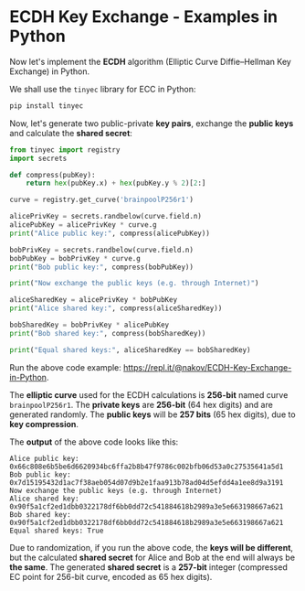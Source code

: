 # ECDH Key Exchange - Examples in Python

Now let's implement the **ECDH** algorithm \(Elliptic Curve Diffie–Hellman Key Exchange\) in Python.

We shall use the `tinyec` library for ECC in Python:

```py
pip install tinyec
```

Now, let's generate two public-private **key pairs**, exchange the **public keys** and calculate the **shared secret**:

```py
from tinyec import registry
import secrets

def compress(pubKey):
    return hex(pubKey.x) + hex(pubKey.y % 2)[2:]

curve = registry.get_curve('brainpoolP256r1')

alicePrivKey = secrets.randbelow(curve.field.n)
alicePubKey = alicePrivKey * curve.g
print("Alice public key:", compress(alicePubKey))

bobPrivKey = secrets.randbelow(curve.field.n)
bobPubKey = bobPrivKey * curve.g
print("Bob public key:", compress(bobPubKey))

print("Now exchange the public keys (e.g. through Internet)")

aliceSharedKey = alicePrivKey * bobPubKey
print("Alice shared key:", compress(aliceSharedKey))

bobSharedKey = bobPrivKey * alicePubKey
print("Bob shared key:", compress(bobSharedKey))

print("Equal shared keys:", aliceSharedKey == bobSharedKey)
```

Run the above code example: https://repl.it/@nakov/ECDH-Key-Exchange-in-Python.

The **elliptic curve** used for the ECDH calculations is **256-bit** named curve `brainpoolP256r1`. The **private keys** are **256-bit** \(64 hex digits\) and are generated randomly. The **public keys** will be **257 bits** \(65 hex digits\), due to **key compression**.

The **output** of the above code looks like this:

```
Alice public key: 0x66c808e6b5be6d6620934bc6ffa2b8b47f9786c002bfb06d53a0c27535641a5d1
Bob public key: 0x7d15195432d1ac7f38aeb054d07d9b2e1faa913b78ad04d5efdd4a1ee8d9a3191
Now exchange the public keys (e.g. through Internet)
Alice shared key: 0x90f5a1cf2ed1dbb0322178df6bb0dd72c541884618b2989a3e5e663198667a621
Bob shared key: 0x90f5a1cf2ed1dbb0322178df6bb0dd72c541884618b2989a3e5e663198667a621
Equal shared keys: True
```

Due to randomization, if you run the above code, the **keys will be different**, but the calculated **shared secret** for Alice and Bob at the end will always be **the same**. The generated **shared secret** is a **257-bit** integer \(compressed EC point for 256-bit curve, encoded as 65 hex digits\).

